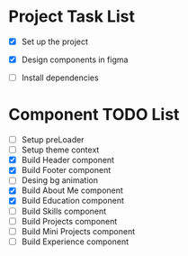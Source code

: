 # Project Task List
- [x] Set up the project
- [x] Design components in figma
- [ ] Install dependencies


# Component TODO List
- [ ] Setup preLoader
- [ ] Setup theme context
- [x] Build Header component
- [x] Build Footer component
- [ ] Desing bg animation
- [x] Build About Me component
- [x] Build Education component
- [ ] Build Skills component
- [ ] Build Projects component
- [ ] Build Mini Projects component
- [ ] Build Experience component